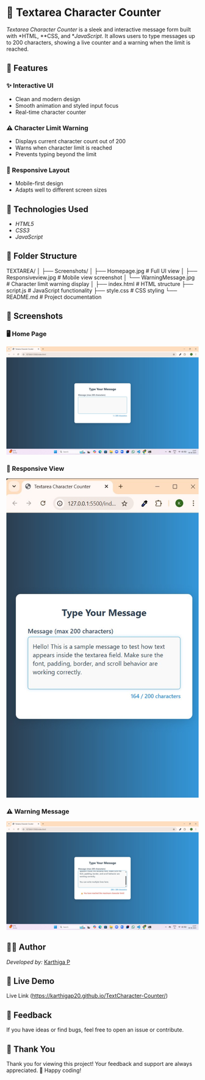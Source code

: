 # 📝 Textarea Character Counter

*Textarea Character Counter* is a sleek and interactive message form built with *HTML, **CSS, and **JavaScript*. It allows users to type messages up to 200 characters, showing a live counter and a warning when the limit is reached.

## 🌟 Features

### ✨ Interactive UI

* Clean and modern design
* Smooth animation and styled input focus
* Real-time character counter

### ⚠ Character Limit Warning

* Displays current character count out of 200
* Warns when character limit is reached
* Prevents typing beyond the limit

### 📱 Responsive Layout

* Mobile-first design
* Adapts well to different screen sizes

## 🧰 Technologies Used

* *HTML5*
* *CSS3*
* *JavaScript*

## 📁 Folder Structure


TEXTAREA/
│
├── Screenshots/
│   ├── Homepage.jpg              # Full UI view
│   ├── Responsiveview.jpg        # Mobile view screenshot
│   └── WarningMessage.jpg        # Character limit warning display
│
├── index.html                    # HTML structure
├── script.js                     # JavaScript functionality
├── style.css                     # CSS styling
└── README.md                     # Project documentation


## 📸 Screenshots

### 🖥 Home Page

![Home Page](./Screenshots/Homepage.jpg)

### 📱 Responsive View

![Responsive View](./Screenshots/Responsiveview.jpg)

### ⚠ Warning Message

![Warning Message](./Screenshots/WarningMessage.jpg)

## 👩‍💻 Author

*Developed by:* [Karthiga P](https://github.com/KarthigaP20)

## 🚀 Live Demo

 Live Link (https://karthigap20.github.io/TextCharacter-Counter/)

## 💬 Feedback

If you have ideas or find bugs, feel free to open an issue or contribute.

## 🙏 Thank You

Thank you for viewing this project!
Your feedback and support are always appreciated. 💙
Happy coding!

